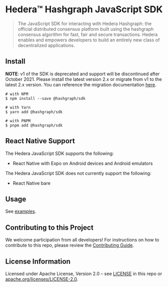 # Hedera™ Hashgraph JavaScript SDK

> The JavaScript SDK for interacting with Hedera Hashgraph: the official distributed
> consensus platform built using the hashgraph consensus algorithm for fast,
> fair and secure transactions. Hedera enables and empowers developers to
> build an entirely new class of decentralized applications.

## Install

**NOTE**: v1 of the SDK is deprecated and support will be discontinued after October 2021. Please install the latest version 2.x or migrate from v1 to the latest 2.x version. You can reference the migration documentation [here](https://github.com/hashgraph/hedera-sdk-js/blob/master/MIGRATING_V1.md).

```
# with NPM
$ npm install --save @hashgraph/sdk

# with Yarn
$ yarn add @hashgraph/sdk

# with PNPM
$ pnpm add @hashgraph/sdk
```
## React Native Support

The Hedera JavaScript SDK supports the following:

* React Native with Expo on Android devices and Android emulators

The Hedera JavaScript SDK does not currently support the following:

* React Native bare



## Usage

See [examples](./examples).

## Contributing to this Project

We welcome participation from all developers!
For instructions on how to contribute to this repo, please
review the [Contributing Guide](CONTRIBUTING.md).

## License Information

Licensed under Apache License,
Version 2.0 – see [LICENSE](LICENSE) in this repo
or [apache.org/licenses/LICENSE-2.0](http://www.apache.org/licenses/LICENSE-2.0).
